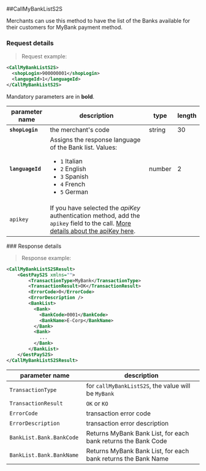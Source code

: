 ##CallMyBankListS2S

Merchants can use this method to have the list of the Banks available for their customers for MyBank payment method.

### Request details

> Request example: 

```xml
<CallMyBankListS2S>
  <shopLogin>900000001</shopLogin>
  <langugeId>1</languageId>
</CallMyBankListS2S>
```

Mandatory parameters are in **bold**.

| parameter name | description | type | length | 
| -------------- | ----------- | -----|--------| 
| **`shopLogin`** | the merchant's code | string | 30 | 
| **`languageId`** | Assigns the response language of the Bank list. Values: <br><ul><li>`1` Italian</li><li>`2` English</li><li>`3` Spanish</li><li>`4` French</li><li>`5` German</li></ul> | number | 2 | 
| `apikey` | If you have selected the _apiKey_ authentication method, add the `apikey` field to the call. [More details about the apiKey here](#authorizing-calls-against-gestpay). |  |  | 



### Response details 

> Response example: 

```xml
<CallMyBankListS2SResult>
    <GestPayS2S xmlns="">
        <TransactionType>MyBank</TransactionType>
        <TransactionResult>OK</TransactionResult>
        <ErrorCode>0</ErrorCode>
        <ErrorDescription />
        <BankList>
          <Bank>
            <BankCode>0001</BankCode>
            <BankName>E-Corp</BankName>
          </Bank>
          <Bank>
            ... 
          </Bank>
        </BankList>
    </GestPayS2S>
</CallMyBankListS2SResult>
```

| parameter name | description |  
| -------------- | ----------- | 
| `TransactionType` | for `callMyBankListS2S`, the value will be `MyBank` | 
| `TransactionResult` | `OK` or `KO` |  
| `ErrorCode` | transaction error code | 
| `ErrorDescription` | transaction error description
| `BankList.Bank.BankCode` | Returns MyBank Bank List, for each bank returns the Bank Code 
| `BankList.Bank.BankName` | Returns MyBank Bank List, for each bank returns the Bank Name 
